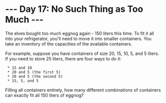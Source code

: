# --- Day 17: No Such Thing as Too Much ---

   The elves bought too much eggnog again - 150 liters this time. To fit it
   all into your refrigerator, you'll need to move it into smaller
   containers. You take an inventory of the capacities of the available
   containers.

   For example, suppose you have containers of size 20, 15, 10, 5, and 5
   liters. If you need to store 25 liters, there are four ways to do it:

     * 15 and 10
     * 20 and 5 (the first 5)
     * 20 and 5 (the second 5)
     * 15, 5, and 5

   Filling all containers entirely, how many different combinations of
   containers can exactly fit all 150 liters of eggnog?

